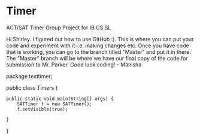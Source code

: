 # Timer
ACT/SAT Timer Group Project for IB CS SL

Hi Shirley. I figured out how to use GitHub :). This is where you can put your code and experiment with it i.e. making changes etc. Once you have code that is working, you can go to the branch titled "Master" and put it in there. The "Master" branch will be where we have our final copy of the code for submission to Mr. Parker. Good luck coding! - Manisha

package testtimer;


public class Timers {

    public static void main(String[] args) {
        SATTimer f = new SATTimer();
        f.setVisible(true);
        
    }
    
}
